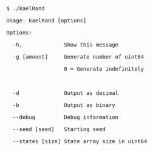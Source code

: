 <pre>
$ ./kaelRand <br />
Usage: kaelRand [options]<br />
Options:<br />
  -h,             Show this message<br />
  -g [amount]     Generate number of uint64<br />
                  0 = Generate indefinitely<br />
<br />
  -d              Output as decimal<br />
  -b              Output as binary<br />
  --debug         Debug information<br />
  --seed [seed]   Starting seed<br />
  --states [size] State array size in uint64<br />
</pre>